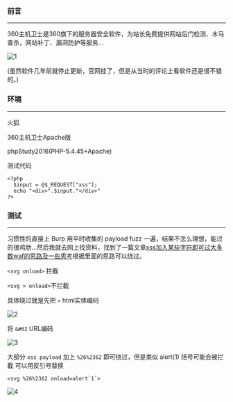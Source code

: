 ### 前言
- - -
360主机卫士是360旗下的服务器安全软件，为站长免费提供网站后门检测、木马查杀，网站补丁、漏洞防护等服务...

![1](https://ae01.alicdn.com/kf/Uad2732ca0c4943088ca09f550ff5caccL.png)

(虽然软件几年前就停止更新，官网挂了，但是从当时的评论上看软件还是很不错的。)

### 环境
- - -
火狐

360主机卫士Apache版

phpStudy2016(PHP-5.4.45+Apache)

测试代码
```
<?php   
  $input = @$_REQUEST["xss"];
  echo "<div>".$input."</div>"
?>
```
### 测试
- - -
习惯性的直接上 Burp 用平时收集的 payload fuzz 一遍，结果不怎么理想，能过的很鸡肋...然后我就去网上找资料，找到了一篇文章[xss加入某些字符即可过大多数waf的思路及一些思考](https://mp.weixin.qq.com/s/CCc12FWWJMRP4V6x0XXaoA)根据里面的思路可以绕过。

`<svg onload>` 拦截

`<svg > onload>`不拦截

具体绕过就是先把 `>` html实体编码

![2](https://ae01.alicdn.com/kf/Ue6dc8da4a8ac4497a96828e039c729574.png)

将 `&#62` URL编码

![3](https://ae01.alicdn.com/kf/U143681d1e9b64df0b67ebab674991c93N.png)

大部分 `xss payload` 加上 `%26%2362` 即可绕过，但是类似 alert(1) 括号可能会被拦截 可以用反引号替换
```
<svg %26%2362 onload=alert`1`>
```
![4](https://ae01.alicdn.com/kf/U3529497cee1f48e7b86ccedd924109a2B.png)

